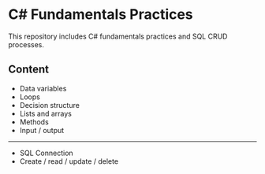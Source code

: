 
# C# Fundamentals Practices

This repository includes C# fundamentals practices and SQL CRUD processes.


## Content

- Data variables
- Loops
- Decision structure
- Lists and arrays
- Methods
- Input / output

-----------

- SQL Connection
- Create / read / update / delete
  
